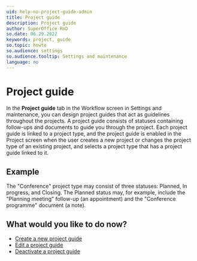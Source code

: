 ```yaml
---
uid: help-no-project-guide-admin
title: Project guide
description: Project guide
author: SuperOffice RnD
so.date: 06.29.2022
keywords: project, guide
so.topic: howto
so.audience: settings
so.audience.tooltip: Settings and maintenance
language: no
---
```


# Project guide

In the **Project guide** tab in the Workflow screen in Settings and maintenance, you can design project guides that act as guidelines throughout the projects. A project guide consists of statuses containing follow-ups and documents to guide you through the project. Each project guide is linked to a project type, and the project guide is enabled in the Project screen when the user creates a new project or changes the project type of an existing project, and selects a project type that has a project guide linked to it.

## Example

The "Conference" project type may consist of three statuses: Planned, In progress, and Closing. The Planned status may, for example, include the "Planning meeting" follow-up (an appointment) and the "Conference programme" document (a note).

## What would you like to do now?

* [Create a new project guide][1]
* [Edit a project guide][2]
* [Deactivate a project guide][3]

<!-- Referenced links -->
[1]: ../project-guide/create.md
[2]: ../project-guide/edit.md
[3]: ../project-guide/deactivate.md

<!-- Referenced images -->
